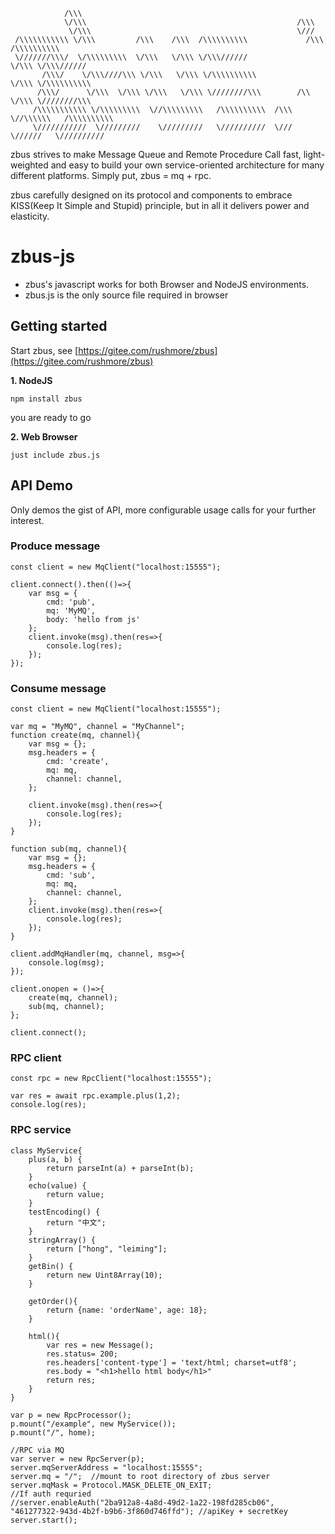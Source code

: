                 /\\\                                                                         
                \/\\\                                               /\\\                     
                 \/\\\                                              \///                     
     /\\\\\\\\\\\ \/\\\         /\\\    /\\\  /\\\\\\\\\\             /\\\  /\\\\\\\\\\      
     \///////\\\/  \/\\\\\\\\\  \/\\\   \/\\\ \/\\\//////             \/\\\ \/\\\//////      
           /\\\/    \/\\\////\\\ \/\\\   \/\\\ \/\\\\\\\\\\            \/\\\ \/\\\\\\\\\\    
          /\\\/      \/\\\  \/\\\ \/\\\   \/\\\ \////////\\\        /\\ \/\\\ \////////\\\   
         /\\\\\\\\\\\ \/\\\\\\\\\  \//\\\\\\\\\   /\\\\\\\\\\  /\\\ \//\\\\\\   /\\\\\\\\\\  
         \///////////  \/////////    \/////////   \//////////  \///   \//////   \//////////  


zbus strives to make Message Queue and Remote Procedure Call fast, light-weighted and easy to build your own service-oriented architecture for many different platforms. Simply put, zbus = mq + rpc.

zbus carefully designed on its protocol and components to embrace KISS(Keep It Simple and Stupid) principle, but in all it delivers power and elasticity. 


# zbus-js

- zbus's javascript works for both Browser and NodeJS environments.
- zbus.js is the only source file required in browser

## Getting started

Start zbus, see [https://gitee.com/rushmore/zbus](https://gitee.com/rushmore/zbus) 

**1. NodeJS**

    npm install zbus

you are ready to go 

**2. Web Browser**

    just include zbus.js


## API Demo

Only demos the gist of API, more configurable usage calls for your further interest.

### Produce message

    const client = new MqClient("localhost:15555");     

    client.connect().then(()=>{
        var msg = {
            cmd: 'pub',
            mq: 'MyMQ',
            body: 'hello from js'
        };
        client.invoke(msg).then(res=>{
            console.log(res);
        });
    });  
    



### Consume message

    const client = new MqClient("localhost:15555");  

    var mq = "MyMQ", channel = "MyChannel"; 
    function create(mq, channel){ 
        var msg = {};
        msg.headers = {
            cmd: 'create',
            mq: mq,
            channel: channel, 
        }; 

        client.invoke(msg).then(res=>{
            console.log(res);
        }); 
    }

    function sub(mq, channel){
        var msg = {};
        msg.headers = {
            cmd: 'sub',
            mq: mq,
            channel: channel, 
        }; 
        client.invoke(msg).then(res=>{ 
            console.log(res); 
        }); 
    }  
    
    client.addMqHandler(mq, channel, msg=>{ 
        console.log(msg); 
    });

    client.onopen = ()=>{
        create(mq, channel);
        sub(mq, channel);
    };

    client.connect();


### RPC client

    const rpc = new RpcClient("localhost:15555");     

	var res = await rpc.example.plus(1,2);
	console.log(res); 


### RPC service

    class MyService{
        plus(a, b) {
            return parseInt(a) + parseInt(b);
        } 
        echo(value) {
            return value;
        }  
        testEncoding() {
            return "中文";
        } 
        stringArray() {
            return ["hong", "leiming"];
        } 
        getBin() {
            return new Uint8Array(10);
        }  

        getOrder(){
            return {name: 'orderName', age: 18};
        } 

        html(){
            var res = new Message();
            res.status= 200;
            res.headers['content-type'] = 'text/html; charset=utf8';
            res.body = "<h1>hello html body</h1>"
            return res;
        } 
    }       

    var p = new RpcProcessor(); 
    p.mount("/example", new MyService());
    p.mount("/", home);

    //RPC via MQ
    var server = new RpcServer(p);
    server.mqServerAddress = "localhost:15555"; 
    server.mq = "/";  //mount to root directory of zbus server
    server.mqMask = Protocol.MASK_DELETE_ON_EXIT;
    //If auth requried
    //server.enableAuth("2ba912a8-4a8d-49d2-1a22-198fd285cb06", "461277322-943d-4b2f-b9b6-3f860d746ffd"); //apiKey + secretKey 
    server.start();